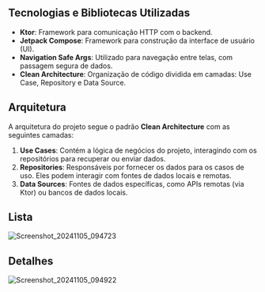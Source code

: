 
## Tecnologias e Bibliotecas Utilizadas

- **Ktor**: Framework para comunicação HTTP com o backend.
- **Jetpack Compose**: Framework para construção da interface de usuário (UI).
- **Navigation Safe Args**: Utilizado para navegação entre telas, com passagem segura de dados.
- **Clean Architecture**: Organização de código dividida em camadas: Use Case, Repository e Data Source.
  
## Arquitetura

A arquitetura do projeto segue o padrão **Clean Architecture** com as seguintes camadas:

1. **Use Cases**: Contém a lógica de negócios do projeto, interagindo com os repositórios para recuperar ou enviar dados.
2. **Repositories**: Responsáveis por fornecer os dados para os casos de uso. Eles podem interagir com fontes de dados locais e remotas.
3. **Data Sources**: Fontes de dados específicas, como APIs remotas (via Ktor) ou bancos de dados locais.

## Lista

![Screenshot_20241105_094723](https://github.com/user-attachments/assets/07d362ef-c497-4abc-9a9c-2e45eef5e3c9)

## Detalhes

![Screenshot_20241105_094922](https://github.com/user-attachments/assets/925a73d3-2fc5-4013-aa1e-6a0b266ce0d3)
